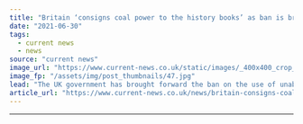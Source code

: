 ```yaml
---
title: "Britain ‘consigns coal power to the history books’ as ban is brought forward to 2024"
date: "2021-06-30"
tags: 
  - current news
  - news
source: "current news"
image_url: "https://www.current-news.co.uk/static/images/_400x400_crop_center-center/Coal-power-NC-Pixabay.jpg"
image_fp: "/assets/img/post_thumbnails/47.jpg"
lead: "The UK government has brought forward the ban on the use of unabated coal by a year, so that from 1 October 2024, Britain will no longer use coal within its energy system."
article_url: "https://www.current-news.co.uk/news/britain-consigns-coal-power-to-the-history-books-as-ban-is-brought-forward-to-2024?utm_source=rss-feeds&utm_medium=rss&utm_campaign=rss"
---
```


---
